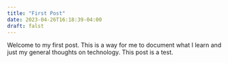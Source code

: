 ```yaml
---
title: "First Post"
date: 2023-04-26T16:18:39-04:00
draft: falst
---
```


Welcome to my first post.  This is a way for me to document what I learn and just my general thoughts on technology. This post is a test.
